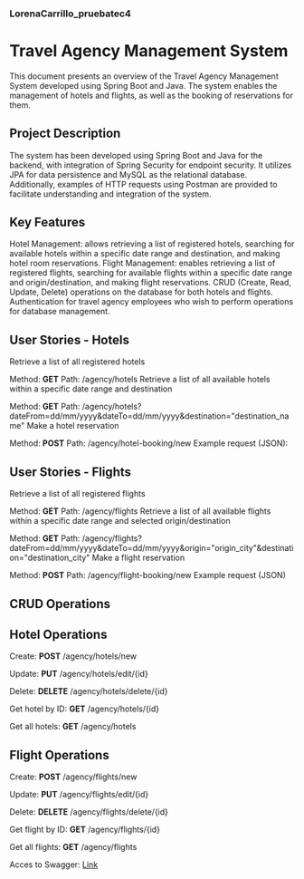 ### LorenaCarrillo_pruebatec4

# Travel Agency Management System
This document presents an overview of the Travel Agency Management System developed using Spring Boot and Java. The system enables the management of hotels and flights, as well as the booking of reservations for them.

## Project Description
The system has been developed using Spring Boot and Java for the backend, with integration of Spring Security for endpoint security. It utilizes JPA for data persistence and MySQL as the relational database. Additionally, examples of HTTP requests using Postman are provided to facilitate understanding and integration of the system.

## Key Features
Hotel Management: allows retrieving a list of registered hotels, searching for available hotels within a specific date range and destination, and making hotel room reservations.
Flight Management: enables retrieving a list of registered flights, searching for available flights within a specific date range and origin/destination, and making flight reservations.
CRUD (Create, Read, Update, Delete) operations on the database for both hotels and flights.
Authentication for travel agency employees who wish to perform operations for database management.

## User Stories - Hotels
Retrieve a list of all registered hotels

Method: **GET**
Path: /agency/hotels
Retrieve a list of all available hotels within a specific date range and destination

Method: **GET**
Path: /agency/hotels?dateFrom=dd/mm/yyyy&dateTo=dd/mm/yyyy&destination="destination_name"
Make a hotel reservation

Method: **POST**
Path: /agency/hotel-booking/new
Example request (JSON):

## User Stories - Flights
Retrieve a list of all registered flights

Method: **GET**
Path: /agency/flights
Retrieve a list of all available flights within a specific date range and selected origin/destination

Method: **GET**
Path: /agency/flights?dateFrom=dd/mm/yyyy&dateTo=dd/mm/yyyy&origin="origin_city"&destination="destination_city"
Make a flight reservation

Method: **POST**
Path: /agency/flight-booking/new
Example request (JSON)

## CRUD Operations

## Hotel Operations

Create: **POST** /agency/hotels/new

Update: **PUT** /agency/hotels/edit/{id}

Delete: **DELETE** /agency/hotels/delete/{id}

Get hotel by ID: **GET** /agency/hotels/{id}

Get all hotels: **GET** /agency/hotels

## Flight Operations

Create: **POST** /agency/flights/new

Update: **PUT** /agency/flights/edit/{id}

Delete: **DELETE** /agency/flights/delete/{id}

Get flight by ID: **GET** /agency/flights/{id}

Get all flights: **GET** /agency/flights


Acces to Swagger: [Link](http://localhost:8080/doc/swagger-ui/index.html)
